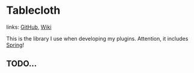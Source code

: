 # Tablecloth

links: [GitHub](https://github.com/CKATEPTb/Tablecloth), [Wiki](/en/projects/tablecloth/)

This is the library I use when developing my plugins. Attention, it includes [Spring](https://spring.io)!

## TODO...